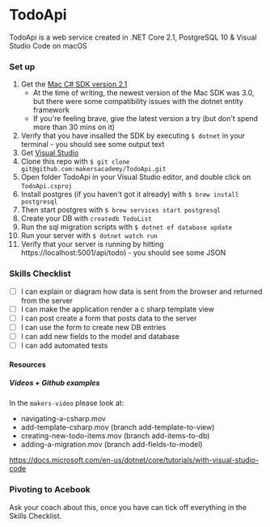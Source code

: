 ﻿# TodoApi
TodoApi is a web service created in .NET Core 2.1, PostgreSQL 10 &amp; Visual Studio Code on macOS

### Set up

1. Get the [Mac C# SDK version 2.1](https://dotnet.microsoft.com/download/dotnet-core/2.1)
    - At the time of writing, the newest version of the Mac SDK was 3.0, but there were some compatibility issues with the dotnet entity framework
    - If you're feeling brave, give the latest version a try (but don't spend more than 30 mins on it)
2. Verify that you have insalled the SDK by executing `$ dotnet` in your terminal - you should see some output text
3. Get [Visual Studio](https://visualstudio.microsoft.com/)
4. Clone this repo with `$ git clone git@github.com:makersacademy/TodoApi.git`
5. Open folder TodoApi in your Visual Studio editor, and double click on `TodoApi.csproj`
6. Install postgres (if you haven't got it already) with `$ brew install postgresql`
7. Then start postgres with `$ brew services start postgresql`
8. Create your DB with `createdb TodoList`
9. Run the sql migration scripts with `$ dotnet ef database update`    
10. Run your server with `$ dotnet watch run`
11. Verify that your server is running by hitting https://localhost:5001/api/todo) - you should see some JSON
    
### Skills Checklist

- [ ] I can explain or diagram how data is sent from the browser and returned from the server
- [ ] I can make the application render a c sharp template view
- [ ] I can post create a form that posts data to the server
- [ ] I can use the form to create new DB entries
- [ ] I can add new fields to the model and database
- [ ] I can add automated tests

#### Resources

##### Videos + Github examples
In the `makers-video` please look at:

- navigating-a-csharp.mov
- add-template-csharp.mov (branch add-template-to-view)
- creating-new-todo-items.mov (branch add-items-to-db)
- adding-a-migration.mov (branch add-fields-to-model)

https://docs.microsoft.com/en-us/dotnet/core/tutorials/with-visual-studio-code

### Pivoting to Acebook

Ask your coach about this, once you have can tick off everything in the Skills Checklist.
